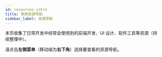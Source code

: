 ```yaml
---
id: resources-intro
title: 常用资源导航
sidebar_label: 资源导航
---
```


本页收集了日常开发中经常会使用到的前端开发、UI 设计、软件工具等资源（持续整理中）。

请点击**左侧菜单**（移动端为**右下角**）选择要查看的资源导航。